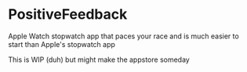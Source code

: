 # PositiveFeedback
Apple Watch stopwatch app that paces your race and is much easier to start than Apple's stopwatch app  
  
This is WIP (duh) but might make the appstore someday
